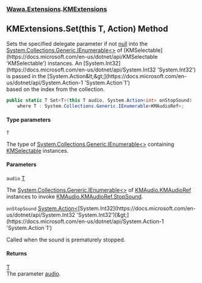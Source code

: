 ### [Wawa.Extensions](Wawa.Extensions.md 'Wawa.Extensions').[KMExtensions](KMExtensions.md 'Wawa.Extensions.KMExtensions')

## KMExtensions.Set<T>(this T, Action<int>) Method

Sets the specified delegate parameter if not [null](https://docs.microsoft.com/en-us/dotnet/csharp/language-reference/keywords/null 'https://docs.microsoft.com/en-us/dotnet/csharp/language-reference/keywords/null') into the [System.Collections.Generic.IEnumerable&lt;&gt;](https://docs.microsoft.com/en-us/dotnet/api/System.Collections.Generic.IEnumerable-1 'System.Collections.Generic.IEnumerable`1')  
of [KMSelectable](https://docs.microsoft.com/en-us/dotnet/api/KMSelectable 'KMSelectable') instances. An [System.Int32](https://docs.microsoft.com/en-us/dotnet/api/System.Int32 'System.Int32') is passed in the [System.Action&lt;&gt;](https://docs.microsoft.com/en-us/dotnet/api/System.Action-1 'System.Action`1')  
based on the index from the collection.

```csharp
public static T Set<T>(this T audio, System.Action<int> onStopSound)
    where T : System.Collections.Generic.IEnumerable<KMAudioRef>;
```
#### Type parameters

<a name='Wawa.Extensions.KMExtensions.Set_T_(thisT,System.Action_int_).T'></a>

`T`

The type of [System.Collections.Generic.IEnumerable&lt;&gt;](https://docs.microsoft.com/en-us/dotnet/api/System.Collections.Generic.IEnumerable-1 'System.Collections.Generic.IEnumerable`1') containing [KMSelectable](https://docs.microsoft.com/en-us/dotnet/api/KMSelectable 'KMSelectable') instances.
#### Parameters

<a name='Wawa.Extensions.KMExtensions.Set_T_(thisT,System.Action_int_).audio'></a>

`audio` [T](KMExtensions.Set{T}(T,Action{int}).md#Wawa.Extensions.KMExtensions.Set_T_(thisT,System.Action_int_).T 'Wawa.Extensions.KMExtensions.Set<T>(this T, System.Action<int>).T')

The [System.Collections.Generic.IEnumerable&lt;&gt;](https://docs.microsoft.com/en-us/dotnet/api/System.Collections.Generic.IEnumerable-1 'System.Collections.Generic.IEnumerable`1') of [KMAudio.KMAudioRef](https://docs.microsoft.com/en-us/dotnet/api/KMAudio.KMAudioRef 'KMAudio.KMAudioRef')  
instances to invoke [KMAudio.KMAudioRef.StopSound](https://docs.microsoft.com/en-us/dotnet/api/KMAudio.KMAudioRef.StopSound 'KMAudio.KMAudioRef.StopSound').

<a name='Wawa.Extensions.KMExtensions.Set_T_(thisT,System.Action_int_).onStopSound'></a>

`onStopSound` [System.Action&lt;](https://docs.microsoft.com/en-us/dotnet/api/System.Action-1 'System.Action`1')[System.Int32](https://docs.microsoft.com/en-us/dotnet/api/System.Int32 'System.Int32')[&gt;](https://docs.microsoft.com/en-us/dotnet/api/System.Action-1 'System.Action`1')

Called when the sound is prematurely stopped.

#### Returns
[T](KMExtensions.Set{T}(T,Action{int}).md#Wawa.Extensions.KMExtensions.Set_T_(thisT,System.Action_int_).T 'Wawa.Extensions.KMExtensions.Set<T>(this T, System.Action<int>).T')  
The parameter [audio](KMExtensions.Set{T}(T,Action{int}).md#Wawa.Extensions.KMExtensions.Set_T_(thisT,System.Action_int_).audio 'Wawa.Extensions.KMExtensions.Set<T>(this T, System.Action<int>).audio').